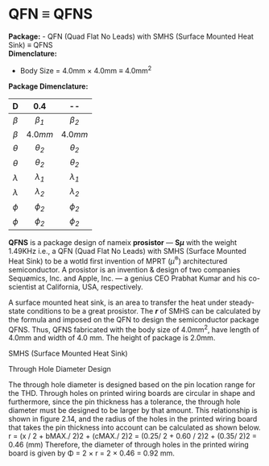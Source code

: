 # QFN ≡ QFNS
<b>Package:</b> - QFN (Quad Flat No Leads) with SMHS (Surface Mounted Heat Sink) ≡ QFNS</br>
<b>Dimenclature:</b></br>
- Body Size = 4.0mm × 4.0mm ≡ 4.0mm<sup>2</sup>


<b>Package Dimenclature:</b></br>

|D|0.4|--|
|:--:|:--:|:--:|
|<i>β<sub></sub></i>|<i>β<sub>1</sub></i>|<i>β<sub>2</sub></i>|--|
|<i>β<sub></sub></i>|4.0<i>mm</i>|4.0<i>mm</i>|--|
|<i>θ<sub></sub></i>|<i>θ<sub>2</sub></i>|<i>θ<sub>2</sub></i>|--|
|<i>θ<sub></sub></i>|<i>θ<sub>2</sub></i>|<i>θ<sub>2</sub></i>|--|
|<i>λ<sub></sub></i>|<i>λ<sub>1</sub></i>|<i>λ<sub>1</sub></i>|--|
|<i>λ<sub></sub></i>|<i>λ<sub>2</sub></i>|<i>λ<sub>2</sub></i>|--|
|<i>ϕ<sub></sub></i>|<i>ϕ<sub>2</sub></i>|<i>ϕ<sub>2</sub></i>|--|
|<i>ϕ<sub></sub></i>|<i>ϕ<sub>2</sub></i>|<i>ϕ<sub>2</sub></i>|--|


<b>QFNS</b> is a package design of nameix <b>prosistor</b> — <b>S<i>μ</i></b> with the weight 1.49KHz i.e., a QFN (Quad Flat No Leads) with SMHS (Surface Mounted Heat Sink) to be a wotld first invention of MPRT (<i>μ</i><sup>®</sup>) architectured semiconductor. A prosistor is an invention &amp; design of two companies Sequømics, Inc. and Apple, Inc. — a genius CEO Prabhat Kumar and his co-scientist at California, USA, respectively.

A surface mounted heat sink, is an area to transfer the heat under steady-state conditions to be a great prosistor. The <b><i>r</i></b> of SMHS can be calculated by the formula and imposed on the QFN to design the semiconductor package QFNS. Thus, QFNS fabricated with the body size of 4.0mm<sup>2</sup>, have length of 4.0mm and width of 4.0 mm. The height of package is 2.0mm.






SMHS (Surface Mounted Heat Sink)

Through Hole Diameter Design

The through hole diameter is designed based on the pin location range for the THD. Through holes on printed wiring
boards are circular in shape and furthermore, since the pin thickness has a tolerance, the through hole diameter must be
designed to be larger by that amount.
This relationship is shown in figure 2.14, and the radius of the holes in the printed wiring board that takes the pin
thickness into account can be calculated as shown below.
r = (x / 2 + bMAX./ 2)2 + (cMAX./ 2)2
  = (0.25/ 2 + 0.60 / 2)2 + (0.35/ 2)2
  = 0.46 (mm)
Therefore, the diameter of through holes in the printed wiring board is given by Φ = 2 × r = 2 × 0.46 = 0.92 mm.
